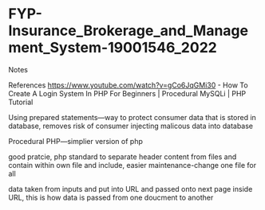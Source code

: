 # FYP-Insurance_Brokerage_and_Management_System-19001546_2022

Notes

References
https://www.youtube.com/watch?v=gCo6JqGMi30 - How To Create A Login System In PHP For Beginners | Procedural MySQLi | PHP Tutorial

Using prepared statements—way to protect consumer data that is stored in database, removes risk of consumer injecting malicous data into database

Procedural PHP—simplier version of php

good pratcie, php standard to separate header content from files and contain within own file and include, easier maintenance-change one file for all

data taken from inputs and put into URL and passed onto next page inside URL, this is how data is passed from one doucment to another